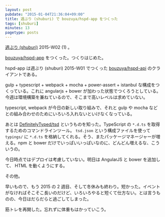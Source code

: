 ```yaml
---
layout: post
pubdate: "2015-01-04T21:36:04+09:00"
title: 週ぶり (shuburi) で bouzuya/hspd-app をつくった
tags: [shuburi]
minutes: 13
pagetype: posts
---
```

[週ぶり (shuburi)][shuburi] 2015-W02 (1) 。

[bouzuya/hspd-app][] をつくった。つくりはじめた。

hspd-app は週ぶり (shuburi) 2015-W01 でつくった [bouzuya/hspd-api][] のクライアントである。

gulp + typescript + webpack + mocha + power-assert + istanbul な構成をつくっている。これに angularjs + bower が加わった状態でつくろうとしている。今週は環境構築を兼ねているので、そこまで高いレベルは求めていない。

typescript, webpack が今日の新しい取り組みで、それと gulp や mocha などとの組み合わせのためにいろいろ入れないといけなくなっている。

あとは [DefinitelyTyped/tsd][] というものを知った。TypeScript の `*.d.ts` を取得するためのコマンドラインツール。 `tsd.json` という構成ファイルを使って `typings/` に `*.d.ts` を格納してくれる。そう、またパッケージマネージャーが増える。npm と bower だけでいっぱいいっぱいなのに、どんどん増えるな、こういうの。

今日時点ではデプロイは考慮していない。明日は AngularJS と bower を追加して、 HTML を動くようにする。

その他。

早いもので、もう 2015 の 2 週目、そして冬休みも終わり。短かった。イベントがなければそこそこ長いのだけど、いろいろやると短くて仕方ない。とは言うものの、今日はだらだらと過ごしてしまった。

筋トレを再開した。忘れずに体重もはかっていこう。

[shuburi]: http://shuburi.org
[bouzuya/hspd-api]: https://github.com/bouzuya/hspd-api
[bouzuya/hspd-app]: https://github.com/bouzuya/hspd-app
[DefinitelyTyped/tsd]: https://github.com/DefinitelyTyped/tsd
